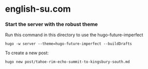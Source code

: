 # english-su.com

### Start the server with the robust theme

Run this command in this directory to use the hugo-future-imperfect

```
hugo -w server --theme=hugo-future-imperfect --buildDrafts
```


To create a new post:
```
hugo new post/tahoe-rim-echo-summit-to-kingsbury-south.md
```
